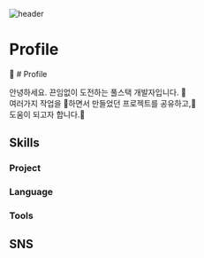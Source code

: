 ![header](https://capsule-render.vercel.app/api?type=waving&color=auto&height=300section=header&capsule%20render&fontSize=90)

# Profile
:information_desk_person: # Profile

안녕하세요. 끈임없이 도전하는 풀스택 개발자입니다. :running:  
여러가지 작업을 :file_folder:하면서 만들었던 프로젝트를 공유하고,:deciduous_tree:  
도움이 되고자 합니다.:gift_heart:

## Skills
### Project
### Language
### Tools

## SNS
## 
